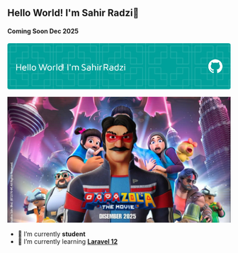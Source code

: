 ## Hello World! I'm Sahir Radzi👋

#### Coming Soon Dec 2025

![SahirRadzi](img/new_header.png)

![Papazola](img/papazola.jpg)

<!--
**SahirRadzi/sahirradzi** is a ✨ _special_ ✨ repository because its `README.md` (this file) appears on your GitHub profile.

Here are some ideas to get you started:

- 🔭 I’m currently working on ...
- 🌱 I’m currently learning ...
- 👯 I’m looking to collaborate on ...
- 🤔 I’m looking for help with ...
- 💬 Ask me about ...
- 📫 How to reach me: ...
- 😄 Pronouns: ...
- ⚡ Fun fact: ...
-->

- 🔭 I’m currently **student**
- 🌱 I’m currently learning [**Laravel 12**](https://laravel.com/)
